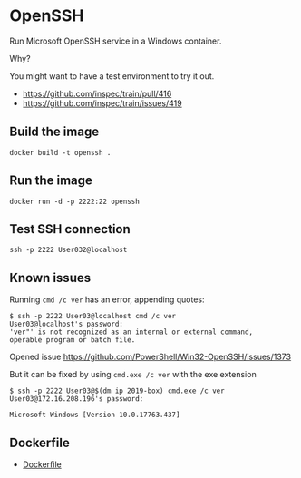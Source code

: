 # OpenSSH

Run Microsoft OpenSSH service in a Windows container.

Why?

You might want to have a test environment to try it out.

- https://github.com/inspec/train/pull/416
- https://github.com/inspec/train/issues/419

## Build the image

```
docker build -t openssh .
```

## Run the image

```
docker run -d -p 2222:22 openssh
```

## Test SSH connection

```
ssh -p 2222 User032@localhost
```

## Known issues

Running `cmd /c ver` has an error, appending quotes:

```
$ ssh -p 2222 User03@localhost cmd /c ver
User03@localhost's password:
'ver"' is not recognized as an internal or external command,
operable program or batch file.
```

Opened issue https://github.com/PowerShell/Win32-OpenSSH/issues/1373

But it can be fixed by using `cmd.exe /c ver` with the exe extension

```
$ ssh -p 2222 User03@$(dm ip 2019-box) cmd.exe /c ver
User03@172.16.208.196's password:

Microsoft Windows [Version 10.0.17763.437]
```

## Dockerfile
- [Dockerfile](https://github.com/StefanScherer/dockerfiles-windows/blob/main/openssh/Dockerfile)
